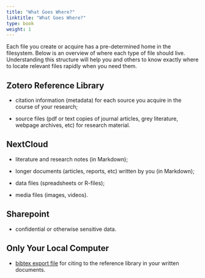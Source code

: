 ```yaml
---
title: "What Goes Where?"
linktitle: "What Goes Where?"
type: book
weight: 1
---
```


Each file you create or acquire has a pre-determined home in the filesystem. Below is an overview of where each type of file should live. Understanding this structure will help you and others to know exactly where to locate relevant files rapidly when you need them. 

## Zotero Reference Library

- citation information (metadata) for each source you acquire in the course of your research;

- source files (pdf or text copies of journal articles, grey literature, webpage archives, etc) for research material.

## NextCloud 

- literature and research notes (in Markdown);

- longer documents (articles, reports, etc) written by you (in Markdown);

- data files (spreadsheets or R-files);

- media files (images, videos).

## Sharepoint

- confidential or otherwise sensitive data.

## Only Your Local Computer

- [bibtex export file](../../toolbox/bibtext) for citing to the reference library in your written documents.